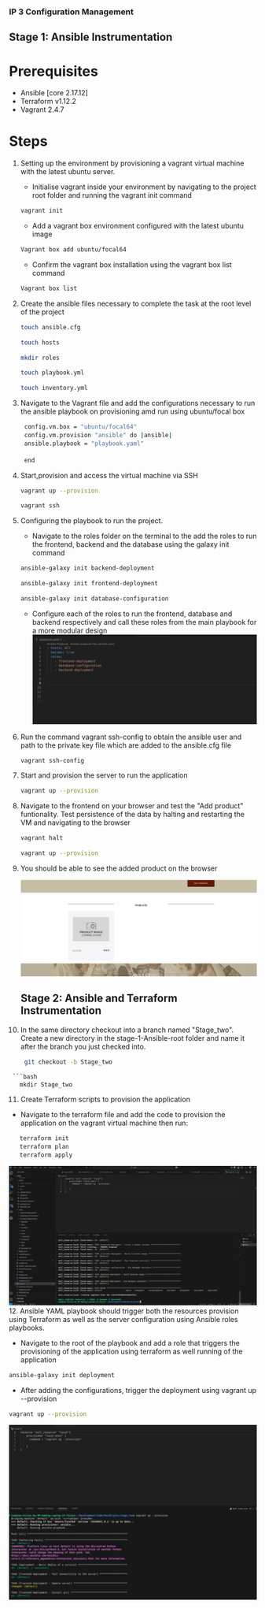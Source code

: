### IP 3 Configuration Management
## Stage 1: Ansible Instrumentation
# Prerequisites
 - Ansible [core 2.17.12]
 - Terraform v1.12.2
 - Vagrant 2.4.7
 # Steps
1. Setting up the environment by provisioning a vagrant virtual machine with the latest ubuntu server.
    - Initialise vagrant inside your environment by navigating to the project root folder and running the vagrant init command
   ```bash
   vagrant init
   ```
    - Add a vagrant box environment configured with the latest ubuntu image
   ```bash
   Vagrant box add ubuntu/focal64
   ```  
   - Confirm the vagrant box installation using the vagrant box list command   
   ```bash
   Vagrant box list
   ```  
2. Create the ansible files necessary to complete the task at the root level of the project
   ```bash
   touch ansible.cfg
   ```  
   ```bash
   touch hosts
   ```  
    ```bash
   mkdir roles
   ```  
    ```bash
   touch playbook.yml
   ```  
   ```bash
   touch inventory.yml
   ```  
3. Navigate to the Vagrant file and add the configurations necessary to run the ansible playbook on provisioning amd run using ubuntu/focal box
   ```bash
    config.vm.box = "ubuntu/focal64"
    config.vm.provision "ansible" do |ansible|
    ansible.playbook = "playbook.yaml"

    end
   ```  
4. Start,provision and access the virtual machine via SSH
   ```bash
   vagrant up --provision
   ```  
   ```bash
   vagrant ssh
   ```  


5. Configuring the playbook to run the project.
   - Navigate to the roles folder on the terminal to the add the roles to run the frontend, backend and the database using the galaxy init command
   ```bash
   ansible-galaxy init backend-deployment
   ```  
   ```bash
   ansible-galaxy init frontend-deployment
   ```  
   ```bash
   ansible-galaxy init database-configuration
   ```  
   - Configure each of the roles to run the frontend, database and backend respectively and call these roles from the main playbook for a more modular design
   ![playbook](playbook.png)
   
6. Run the command vagrant ssh-config to obtain the ansible user and path to the private key file which are added to the ansible.cfg file
    ```bash
   vagrant ssh-config
   ```
7. Start and provision the server to run the application
   ```bash
   vagrant up --provision
   ```
8. Navigate to the frontend on your browser and test the "Add product" funtionality. Test persistence of the data by halting and restarting the VM and   navigating to the browser
    ```bash
   vagrant halt
   ```
    ```bash
   vagrant up --provision
   ```
9. You should be able to see the added product on the browser

   ![ansible](Ansiblerun.png)
   ## Stage 2: Ansible and Terraform Instrumentation
10. In the same directory checkout into a branch named "Stage_two". Create a new directory in the stage-1-Ansible-root folder and name it after the branch you just checked into.
     ```bash
      git checkout -b Stage_two
   ```
    ```bash
      mkdir Stage_two
   ```
11. Create Terraform scripts to provision the application
  - Navigate to the terraform file and add the code to provision the application on the vagrant virtual machine then run:
   ```bash
      terraform init
      terraform plan
      terraform apply
   ```
    
   ![Terraform](Terraform.png)
12. Ansible YAML playbook should trigger both the resources provision using Terraform as well as the server configuration using Ansible roles playbooks.
  - Navigate to the root of the playbook and add a role that triggers the provisioning of the application using terraform as well running of the application
   ```bash
   ansible-galaxy init deployment
   ```  
   - After adding the configurations, trigger the deployment using vagrant up --provision
   ```bash
   vagrant up --provision
   ```
   ![Final](Final.png)
